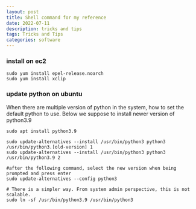```yaml
---
layout: post
title: Shell command for my reference
date: 2022-07-11
description: tricks and tips
tags: Tricks and Tips
categories: software
---
```


### install on ec2
```
sudo yum install epel-release.noarch
sudo yum install xclip
```

### update python on ubuntu
When there are multiple version of python in the system, how to set the default python to use. Below we suppose to install newer version of python3.9
```
sudo apt install python3.9

sudo update-alternatives --install /usr/bin/python3 python3 /usr/bin/python3.[old-version] 1
sudo update-alternatives --install /usr/bin/python3 python3 /usr/bin/python3.9 2

#after the following command, select the new version when being prompted and press enter
sudo update-alternatives --config python3

# There is a simpler way. From system admin perspective, this is not scalable.
sudo ln -sf /usr/bin/python3.9 /usr/bin/python3
```



